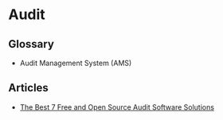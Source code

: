 # Audit

<!--
https://github.com/search?q=path%3Asrc+path%3Aaudit%2Faudit.module.ts&type=code
-->

## Glossary

- Audit Management System (AMS)

## Articles

- [The Best 7 Free and Open Source Audit Software Solutions](https://goodfirms.co/audit-software/blog/best-free-open-source-audit-software-solutions)

<!--
https://github.com/fagbokforlaget/nestjs-audit-logging
https://github.com/rocketseat-creators-program/Logs-para-auditoria-com-NestJS-TypeORM-RabbitMQ-2022-04-12
https://www.linkedin.com/pulse/database-audit-nestjs-done-right-way-mehdi-fracso/
https://github.com/rpitv/glimpse-api/blob/master/prisma/schema.prisma
-->

